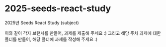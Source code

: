 # 2025-seeds-react-study
2025년 Seeds React Study (subject)

이와 같이 각자 브랜치를 만들어, 과제를 제출해 주세요 :)
그리고 해당 주차 과제에 대한 폴더를 만들어, 해당 폴더에 과제를 작성해 주세요 :)

